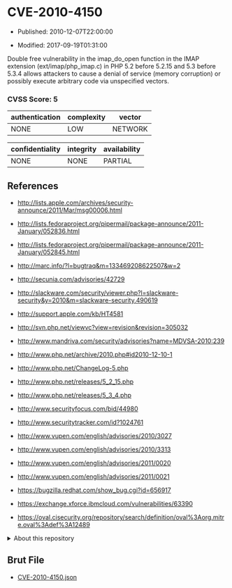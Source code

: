 # CVE-2010-4150

- Published: 2010-12-07T22:00:00

- Modified: 2017-09-19T01:31:00

Double free vulnerability in the imap_do_open function in the IMAP extension (ext/imap/php_imap.c) in PHP 5.2 before 5.2.15 and 5.3 before 5.3.4 allows attackers to cause a denial of service (memory corruption) or possibly execute arbitrary code via unspecified vectors.

### CVSS Score: **5**

| authentication | complexity | vector |
| --- | --- | --- |
| NONE | LOW | NETWORK |

| confidentiality | integrity | availability |
| --- | --- | --- |
| NONE | NONE | PARTIAL |

## References

* http://lists.apple.com/archives/security-announce/2011/Mar/msg00006.html

* http://lists.fedoraproject.org/pipermail/package-announce/2011-January/052836.html

* http://lists.fedoraproject.org/pipermail/package-announce/2011-January/052845.html

* http://marc.info/?l=bugtraq&m=133469208622507&w=2

* http://secunia.com/advisories/42729

* http://slackware.com/security/viewer.php?l=slackware-security&y=2010&m=slackware-security.490619

* http://support.apple.com/kb/HT4581

* http://svn.php.net/viewvc?view=revision&revision=305032

* http://www.mandriva.com/security/advisories?name=MDVSA-2010:239

* http://www.php.net/archive/2010.php#id2010-12-10-1

* http://www.php.net/ChangeLog-5.php

* http://www.php.net/releases/5_2_15.php

* http://www.php.net/releases/5_3_4.php

* http://www.securityfocus.com/bid/44980

* http://www.securitytracker.com/id?1024761

* http://www.vupen.com/english/advisories/2010/3027

* http://www.vupen.com/english/advisories/2010/3313

* http://www.vupen.com/english/advisories/2011/0020

* http://www.vupen.com/english/advisories/2011/0021

* https://bugzilla.redhat.com/show_bug.cgi?id=656917

* https://exchange.xforce.ibmcloud.com/vulnerabilities/63390

* https://oval.cisecurity.org/repository/search/definition/oval%3Aorg.mitre.oval%3Adef%3A12489

<details>
<summary>About this repository</summary> 

  This repository is part of the project [Live Hack CVE](https://github.com/Live-Hack-CVE). Main website can be found [www.live-hack.org](https://www.live-hack.org) 
  
  Made by [Sn0wAlice](https://github.com/Sn0wAlice) for the people that care about security and need to have a feed of the latest CVEs. Hope you enjoy it, don't forget to star the repo and follow me on [Twitter](https://twitter.com/Sn0wAlice) and [Github](https://github.com/Sn0wAlice). And that is my [personnal website](https://www.alice-snow.me/)

  - [Home Page](https://github.com/Live-Hack-CVE)
  - [Framework](https://github.com/Live-Hack-CVE/cve-framework)
  - [CVE database](https://github.com/Live-Hack-CVE/full_database)
  - [Changelog](https://github.com/Live-Hack-CVE/Changelog)
</details>

## Brut File

* [CVE-2010-4150.json](https://raw.githubusercontent.com/Live-Hack-CVE/full_database/main/cves/2010/CVE-2010-4150.json)

